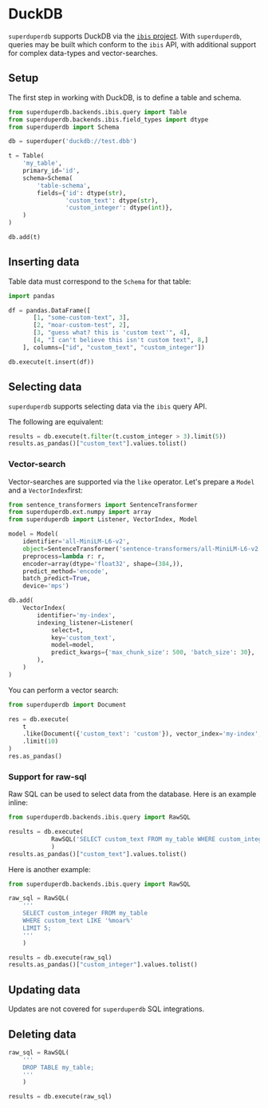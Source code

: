 # DuckDB

`superduperdb` supports DuckDB via the [`ibis` project](https://ibis-project.org/).
With `superduperdb`, queries may be built which conform to the `ibis` API, with additional 
support for complex data-types and vector-searches.

## Setup

The first step in working with DuckDB, is to define a table and schema.

```python
from superduperdb.backends.ibis.query import Table
from superduperdb.backends.ibis.field_types import dtype
from superduperdb import Schema

db = superduper('duckdb://test.dbb')

t = Table(
    'my_table',
    primary_id='id',
    schema=Schema(
        'table-schema',
        fields={'id': dtype(str),
                'custom_text': dtype(str),
                'custom_integer': dtype(int)},
    )
)

db.add(t)
```

## Inserting data

Table data must correspond to the `Schema` for that table:

```python
import pandas

df = pandas.DataFrame([
       [1, "some-custom-text", 3],
       [2, "moar-custom-test", 2],
       [3, "guess what? this is 'custom text'", 4],
       [4, "I can't believe this isn't custom text", 8,]
    ], columns=["id", "custom_text", "custom_integer"])

db.execute(t.insert(df))
```

## Selecting data

`superduperdb` supports selecting data via the `ibis` query API.

The following are equivalent:

```python
results = db.execute(t.filter(t.custom_integer > 3).limit(5))
results.as_pandas()["custom_text"].values.tolist()
```

### Vector-search

Vector-searches are supported via the `like` operator. Let's prepare a `Model` and a `VectorIndex`first:

```python
from sentence_transformers import SentenceTransformer
from superduperdb.ext.numpy import array
from superduperdb import Listener, VectorIndex, Model

model = Model(
    identifier='all-MiniLM-L6-v2',
    object=SentenceTransformer('sentence-transformers/all-MiniLM-L6-v2'),
    preprocess=lambda r: r,
    encoder=array(dtype='float32', shape=(384,)),
    predict_method='encode',
    batch_predict=True,
    device='mps')

db.add(
    VectorIndex(
        identifier='my-index',
        indexing_listener=Listener(
            select=t,
            key='custom_text',
            model=model,
            predict_kwargs={'max_chunk_size': 500, 'batch_size': 30},
        ),
    )
)
```

You can perform a vector search:

```python
from superduperdb import Document

res = db.execute(
    t
    .like(Document({'custom_text': 'custom'}), vector_index='my-index', n=10)
    .limit(10)
)
res.as_pandas()
```

### Support for raw-sql

Raw SQL can be used to select data from the database.
Here is an example inline:

```python
from superduperdb.backends.ibis.query import RawSQL

results = db.execute(
            RawSQL('SELECT custom_text FROM my_table WHERE custom_integer > 3 LIMIT 5;')
            )
results.as_pandas()["custom_text"].values.tolist()
```

Here is another example:

```python
from superduperdb.backends.ibis.query import RawSQL

raw_sql = RawSQL(
    '''
    SELECT custom_integer FROM my_table 
    WHERE custom_text LIKE '%moar%'
    LIMIT 5;
    '''
    )

results = db.execute(raw_sql)
results.as_pandas()["custom_integer"].values.tolist()
```

## Updating data

Updates are not covered for `superduperdb` SQL integrations.

## Deleting data

```python
raw_sql = RawSQL(
    '''
    DROP TABLE my_table;
    '''
    )

results = db.execute(raw_sql)
```